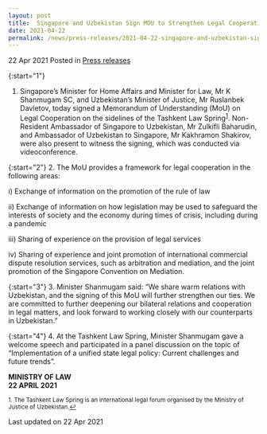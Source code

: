 ```yaml
---
layout: post
title:  Singapore and Uzbekistan Sign MOU to Strengthen Legal Cooperation
date: 2021-04-22
permalink: /news/press-releases/2021-04-22-singapore-and-uzbekistan-sign-mou-to-strengthen-legal-cooperation/
---
```


22 Apr 2021 Posted in [Press releases](/news/press-releases)

{:start="1"}
1.	Singapore’s Minister for Home Affairs and Minister for Law, Mr K Shanmugam SC, and Uzbekistan’s Minister of Justice, Mr Ruslanbek Davletov, today signed a Memorandum of Understanding (MoU) on Legal Cooperation on the sidelines of the Tashkent Law Spring<sup><a href="#fn1" id="ref1">1</a></sup>. Non-Resident Ambassador of Singapore to Uzbekistan, Mr Zulkifli Baharudin, and Ambassador of Uzbekistan to Singapore, Mr Kakhramon Shakirov, were also present to witness the signing, which was conducted via videoconference.

{:start="2"}
2.	The MoU provides a framework for legal cooperation in the following areas:

i) Exchange of information on the promotion of the rule of law

ii) Exchange of information on how legislation may be used to safeguard the interests of society and the economy during times of crisis, including during a pandemic

iii) Sharing of experience on the provision of legal services

iv) Sharing of experience and joint promotion of international commercial dispute resolution services, such as arbitration and mediation, and the joint promotion of the Singapore Convention on Mediation. 

{:start="3"}
3.	Minister Shanmugam said: “We share warm relations with Uzbekistan, and the signing of this MoU will further strengthen our ties. We are committed to further deepening our bilateral relations and cooperation in legal matters, and look forward to working closely with our counterparts in Uzbekistan.”

{:start="4"}
4.	At the Tashkent Law Spring, Minister Shanmugam gave a welcome speech and participated in a panel discussion on the topic of “Implementation of a unified state legal policy: Current challenges and future trends”.

**MINISTRY OF LAW**<br>
**22 APRIL 2021**

<p><sup id="fn1">1. The Tashkent Law Spring is an international legal forum organised by the Ministry of Justice of Uzbekistan.<a href="#ref1" title="Jump back to footnote 1 in the text.">↩</a></sup></p>

<p class="right-side-updated">Last updated on 22 Apr 2021</p>
